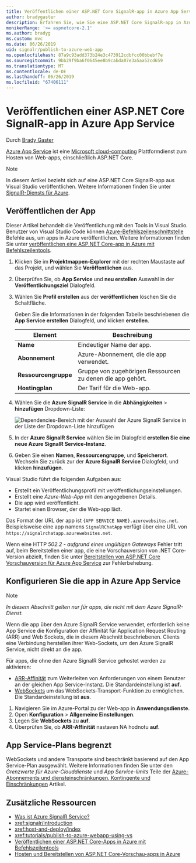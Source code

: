 ```yaml
---
title: Veröffentlichen einer ASP.NET Core SignalR-app in Azure App Service
author: bradygaster
description: Erfahren Sie, wie Sie eine ASP.NET Core SignalR-app in Azure App Service veröffentlichen.
monikerRange: '>= aspnetcore-2.1'
ms.author: bradyg
ms.custom: mvc
ms.date: 06/26/2019
uid: signalr/publish-to-azure-web-app
ms.openlocfilehash: 87a9c93add373b24e3c473912cdbfcc00bbebf7e
ms.sourcegitcommit: 9bb29f9ba6f0645ee8b9cabda07e3a5aa52cd659
ms.translationtype: MT
ms.contentlocale: de-DE
ms.lasthandoff: 06/26/2019
ms.locfileid: "67406111"
---
```

# <a name="publish-an-aspnet-core-signalr-app-to-azure-app-service"></a>Veröffentlichen einer ASP.NET Core SignalR-app in Azure App Service

Durch [Brady Gaster](https://twitter.com/bradygaster)

[Azure App Service](/azure/app-service/app-service-web-overview) ist eine [Microsoft cloud-computing](https://azure.microsoft.com/) Plattformdienst zum Hosten von Web-apps, einschließlich ASP.NET Core.

> [!NOTE]
> In diesem Artikel bezieht sich auf eine ASP.NET Core SignalR-app aus Visual Studio veröffentlichen. Weitere Informationen finden Sie unter [SignalR-Diensts für Azure](https://azure.microsoft.com/services/signalr-service).

## <a name="publish-the-app"></a>Veröffentlichen der App

Dieser Artikel behandelt die Veröffentlichung mit den Tools in Visual Studio. Benutzer von Visual Studio Code können [Azure-Befehlszeilenschnittstelle](/cli/azure) Befehle aus, um apps in Azure veröffentlichen. Weitere Informationen finden Sie unter [veröffentlichen eine ASP.NET Core-app in Azure mit Befehlszeilentools](/azure/app-service/app-service-web-get-started-dotnet).

1. Klicken Sie im **Projektmappen-Explorer** mit der rechten Maustaste auf das Projekt, und wählen Sie **Veröffentlichen** aus.

1. Überprüfen Sie, ob **App Service** und **neu erstellen** Auswahl in der **Veröffentlichungsziel** Dialogfeld.

1. Wählen Sie **Profil erstellen** aus der **veröffentlichen** löschen Sie die Schaltfläche.

   Geben Sie die Informationen in der folgenden Tabelle beschriebenen die **App Service erstellen** Dialogfeld, und klicken **erstellen**.

   | Element               | Beschreibung |
   | ------------------ | ----------- |
   | **Name**           | Eindeutiger Name der app. |
   | **Abonnement**   | Azure-Abonnement, die die app verwendet. |
   | **Ressourcengruppe** | Gruppe von zugehörigen Ressourcen zu denen die app gehört. |
   | **Hostingplan**   | Der Tarif für die Web-app. |

1. Wählen Sie die **Azure SignalR Service** in die **Abhängigkeiten** > **hinzufügen** Dropdown-Liste:

   ![Dependencies-Bereich mit der Auswahl der Azure SignalR Service in der Liste der Dropdown-Liste hinzufügen](publish-to-azure-web-app/_static/signalr-service-dependency.png)

1. In der **Azure SignalR Service** wählen Sie im Dialogfeld **erstellen Sie eine neue Azure SignalR Service-Instanz**.

1. Geben Sie einen **Namen**, **Ressourcengruppe**, und **Speicherort**. Wechseln Sie zurück zur der **Azure SignalR Service** Dialogfeld, und klicken **hinzufügen**.

Visual Studio führt die folgenden Aufgaben aus:

* Erstellt ein Veröffentlichungsprofil mit veröffentlichungseinstellungen.
* Erstellt eine *Azure-Web-App* mit den angegebenen Details.
* Die app wird veröffentlicht.
* Startet einen Browser, der die Web-app lädt.

Das Format der URL der app ist `{APP SERVICE NAME}.azurewebsites.net`. Beispielsweise eine app namens `SignalRChatApp` verfügt über eine URL von `https://signalrchatapp.azurewebsites.net`.

Wenn eine HTTP *502.2 - aufgrund eines ungültigen Gateways* Fehler tritt auf, beim Bereitstellen einer app, die eine Vorschauversion von .NET Core-Version abzielt, finden Sie unter [Bereitstellen von ASP.NET Core Vorschauversion für Azure App Service](xref:host-and-deploy/azure-apps/index#deploy-aspnet-core-preview-release-to-azure-app-service) zur Fehlerbehebung.

## <a name="configure-the-app-in-azure-app-service"></a>Konfigurieren Sie die app in Azure App Service

> [!NOTE]
> *In diesem Abschnitt gelten nur für apps, die nicht mit dem Azure SignalR-Dienst.*
>
> Wenn die app über den Azure SignalR Service verwendet, erforderlich keine App Service die Konfiguration der Affinität für Application Request Routing (ARR) und Web Sockets, die in diesem Abschnitt beschriebenen. Clients eine Verbindung herstellen ihrer Web-Sockets, um den Azure SignalR Service, nicht direkt an die app.

Für apps, die ohne den Azure SignalR Service gehostet werden zu aktivieren:

* [ARR-Affinität](https://azure.github.io/AppService/2016/05/16/Disable-Session-affinity-cookie-(ARR-cookie)-for-Azure-web-apps.html) zum Weiterleiten von Anforderungen von einem Benutzer an der gleichen App Service-Instanz. Die Standardeinstellung ist **auf**.
* [WebSockets](xref:fundamentals/websockets) um das WebSockets-Transport-Funktion zu ermöglichen. Die Standardeinstellung ist **aus**.

1. Navigieren Sie im Azure-Portal zu der Web-app in **Anwendungsdienste**.
1. Open **Konfiguration** > **Allgemeine Einstellungen**.
1. Legen Sie **WebSockets** zu **auf**.
1. Überprüfen Sie, ob **ARR-Affinität** nastaven NA hodnotu **auf**.

## <a name="app-service-plan-limits"></a>App Service-Plans begrenzt

WebSockets und andere Transporte sind beschränkt basierend auf den App Service-Plan ausgewählt. Weitere Informationen finden Sie unter den *Grenzwerte für Azure-Clouddienste* und *App Service-limits* Teile der [Azure-Abonnements und diensteinschränkungen, Kontingente und Einschränkungen](/azure/azure-subscription-service-limits#app-service-limits) Artikel.

## <a name="additional-resources"></a>Zusätzliche Ressourcen

* [Was ist Azure SignalR Service?](/azure/azure-signalr/signalr-overview)
* <xref:signalr/introduction>
* <xref:host-and-deploy/index>
* <xref:tutorials/publish-to-azure-webapp-using-vs>
* [Veröffentlichen einer ASP.NET Core-Apps in Azure mit Befehlszeilentools](/azure/app-service/app-service-web-get-started-dotnet)
* [Hosten und Bereitstellen von ASP.NET Core-Vorschau-apps in Azure](xref:host-and-deploy/azure-apps/index#deploy-aspnet-core-preview-release-to-azure-app-service)
